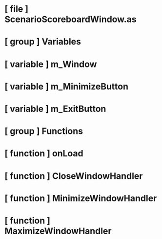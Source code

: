 # [ file ] ScenarioScoreboardWindow.as

# [ group ] Variables

# [ variable ] m_Window

# [ variable ] m_MinimizeButton

# [ variable ] m_ExitButton

# [ group ] Functions

# [ function ] onLoad

# [ function ] CloseWindowHandler

# [ function ] MinimizeWindowHandler

# [ function ] MaximizeWindowHandler

